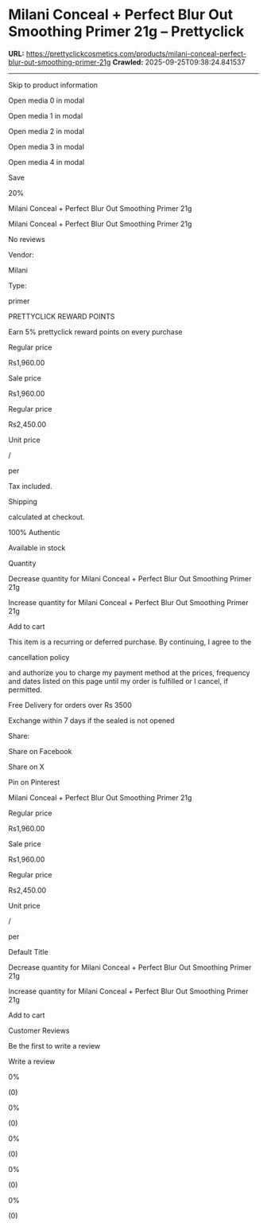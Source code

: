 # Milani Conceal + Perfect Blur Out Smoothing Primer 21g – Prettyclick

**URL:** https://prettyclickcosmetics.com/products/milani-conceal-perfect-blur-out-smoothing-primer-21g
**Crawled:** 2025-09-25T09:38:24.841537

---

Skip to product information

Open media 0 in modal

Open media 1 in modal

Open media 2 in modal

Open media 3 in modal

Open media 4 in modal

Save

20%

Milani Conceal + Perfect Blur Out Smoothing Primer 21g

Milani Conceal + Perfect Blur Out Smoothing Primer 21g

No reviews

Vendor:

Milani

Type:

primer

PRETTYCLICK REWARD POINTS

Earn 5% prettyclick reward points on every purchase

Regular price

Rs1,960.00

Sale price

Rs1,960.00

Regular price

Rs2,450.00

Unit price

/

per

Tax included.

Shipping

calculated at checkout.

100% Authentic

Available in stock

Quantity

Decrease quantity for Milani Conceal + Perfect Blur Out Smoothing Primer 21g

Increase quantity for Milani Conceal + Perfect Blur Out Smoothing Primer 21g

Add to cart

This item is a recurring or deferred purchase. By continuing, I agree to the

cancellation policy

and authorize you to charge my payment method at the prices, frequency and dates listed on this page until my order is fulfilled or I cancel, if permitted.

Free Delivery for orders over Rs 3500

Exchange within 7 days if the sealed is not opened

Share:

Share on Facebook

Share on X

Pin on Pinterest

Milani Conceal + Perfect Blur Out Smoothing Primer 21g

Regular price

Rs1,960.00

Sale price

Rs1,960.00

Regular price

Rs2,450.00

Unit price

/

per

Default Title

Decrease quantity for Milani Conceal + Perfect Blur Out Smoothing Primer 21g

Increase quantity for Milani Conceal + Perfect Blur Out Smoothing Primer 21g

Add to cart

Customer Reviews

Be the first to write a review

Write a review

0%

(0)

0%

(0)

0%

(0)

0%

(0)

0%

(0)